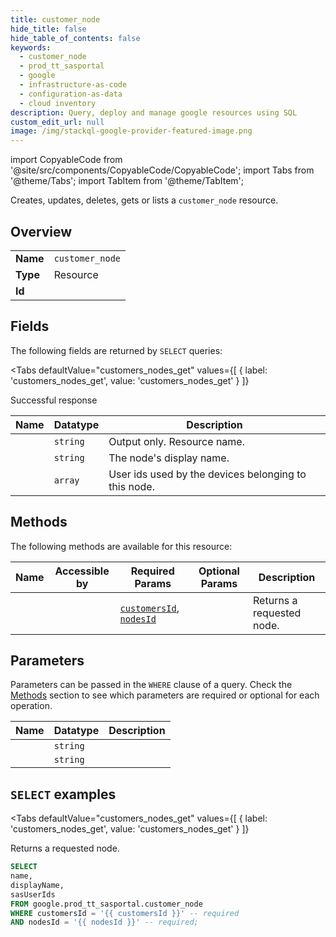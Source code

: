 ```yaml
--- 
title: customer_node
hide_title: false
hide_table_of_contents: false
keywords:
  - customer_node
  - prod_tt_sasportal
  - google
  - infrastructure-as-code
  - configuration-as-data
  - cloud inventory
description: Query, deploy and manage google resources using SQL
custom_edit_url: null
image: /img/stackql-google-provider-featured-image.png
---
```


import CopyableCode from '@site/src/components/CopyableCode/CopyableCode';
import Tabs from '@theme/Tabs';
import TabItem from '@theme/TabItem';

Creates, updates, deletes, gets or lists a <code>customer_node</code> resource.

## Overview
<table><tbody>
<tr><td><b>Name</b></td><td><code>customer_node</code></td></tr>
<tr><td><b>Type</b></td><td>Resource</td></tr>
<tr><td><b>Id</b></td><td><CopyableCode code="google.prod_tt_sasportal.customer_node" /></td></tr>
</tbody></table>

## Fields

The following fields are returned by `SELECT` queries:

<Tabs
    defaultValue="customers_nodes_get"
    values={[
        { label: 'customers_nodes_get', value: 'customers_nodes_get' }
    ]}
>
<TabItem value="customers_nodes_get">

Successful response

<table>
<thead>
    <tr>
    <th>Name</th>
    <th>Datatype</th>
    <th>Description</th>
    </tr>
</thead>
<tbody>
<tr>
    <td><CopyableCode code="name" /></td>
    <td><code>string</code></td>
    <td>Output only. Resource name.</td>
</tr>
<tr>
    <td><CopyableCode code="displayName" /></td>
    <td><code>string</code></td>
    <td>The node's display name.</td>
</tr>
<tr>
    <td><CopyableCode code="sasUserIds" /></td>
    <td><code>array</code></td>
    <td>User ids used by the devices belonging to this node.</td>
</tr>
</tbody>
</table>
</TabItem>
</Tabs>

## Methods

The following methods are available for this resource:

<table>
<thead>
    <tr>
    <th>Name</th>
    <th>Accessible by</th>
    <th>Required Params</th>
    <th>Optional Params</th>
    <th>Description</th>
    </tr>
</thead>
<tbody>
<tr>
    <td><a href="#customers_nodes_get"><CopyableCode code="customers_nodes_get" /></a></td>
    <td><CopyableCode code="select" /></td>
    <td><a href="#parameter-customersId"><code>customersId</code></a>, <a href="#parameter-nodesId"><code>nodesId</code></a></td>
    <td></td>
    <td>Returns a requested node.</td>
</tr>
</tbody>
</table>

## Parameters

Parameters can be passed in the `WHERE` clause of a query. Check the [Methods](#methods) section to see which parameters are required or optional for each operation.

<table>
<thead>
    <tr>
    <th>Name</th>
    <th>Datatype</th>
    <th>Description</th>
    </tr>
</thead>
<tbody>
<tr id="parameter-customersId">
    <td><CopyableCode code="customersId" /></td>
    <td><code>string</code></td>
    <td></td>
</tr>
<tr id="parameter-nodesId">
    <td><CopyableCode code="nodesId" /></td>
    <td><code>string</code></td>
    <td></td>
</tr>
</tbody>
</table>

## `SELECT` examples

<Tabs
    defaultValue="customers_nodes_get"
    values={[
        { label: 'customers_nodes_get', value: 'customers_nodes_get' }
    ]}
>
<TabItem value="customers_nodes_get">

Returns a requested node.

```sql
SELECT
name,
displayName,
sasUserIds
FROM google.prod_tt_sasportal.customer_node
WHERE customersId = '{{ customersId }}' -- required
AND nodesId = '{{ nodesId }}' -- required;
```
</TabItem>
</Tabs>
